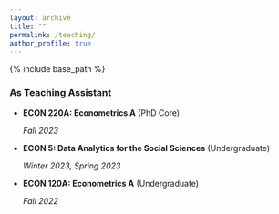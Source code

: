 ```yaml
---
layout: archive
title: ""
permalink: /teaching/
author_profile: true
---
```


{% include base_path %}


### As Teaching Assistant

- **ECON 220A: Econometrics A** (PhD Core) 

    *Fall 2023*

- **ECON 5: Data Analytics for the Social Sciences**  (Undergraduate) 

    *Winter 2023, Spring 2023*

- **ECON 120A: Econometrics A** (Undergraduate) 

    *Fall 2022*
